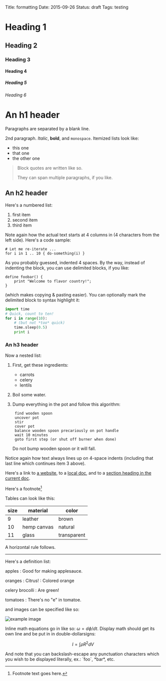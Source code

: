Title: formatting
Date: 2015-09-26
Status: draft
Tags: testing

# Heading 1
## Heading 2
### Heading 3
#### Heading 4
##### Heading 5
###### Heading 6


An h1 header
============

Paragraphs are separated by a blank line.

2nd paragraph. *Italic*, **bold**, and `monospace`. Itemized lists
look like:

* this one
* that one
* the other one

> Block quotes are
> written like so.
>
> They can span multiple paragraphs,
> if you like.



An h2 header
------------

Here's a numbered list:

1. first item
2. second item
3. third item

Note again how the actual text starts at 4 columns in (4 characters
from the left side). Here's a code sample:

    # Let me re-iterate ...
    for i in 1 .. 10 { do-something(i) }

As you probably guessed, indented 4 spaces. By the way, instead of
indenting the block, you can use delimited blocks, if you like:

```
define foobar() {
    print "Welcome to flavor country!";
}
```

(which makes copying & pasting easier). You can optionally mark the
delimited block to syntax highlight it:

```python
import time
# Quick, count to ten!
for i in range(10):
    # (but not *too* quick)
    time.sleep(0.5)
    print i
```

### An h3 header

Now a nested list:

1. First, get these ingredients:

     * carrots
     * celery
     * lentils

2. Boil some water.

3. Dump everything in the pot and follow
   this algorithm:

        find wooden spoon
        uncover pot
        stir
        cover pot
        balance wooden spoon precariously on pot handle
        wait 10 minutes
        goto first step (or shut off burner when done)

    Do not bump wooden spoon or it will fall.

Notice again how text always lines up on 4-space indents (including
that last line which continues item 3 above).

Here's a link to [a website](http://foo.bar/baz.html), to a [local
doc](local-doc.html), and to a [section heading in the current
doc](#an-h2-header).

Here's a footnote[^1]

[^1]: Footnote text goes here.

Tables can look like this:

size | material    | color
---- | ----------- | ----------
9    | leather     | brown
10   | hemp canvas | natural
11   | glass       | transparent

A horizontal rule follows.

***

Here's a definition list:

apples
  : Good for making applesauce.

oranges
  : Citrus!
  : Colored orange

celery
brocolli
  : Are green!

tomatoes
  : There's no "e" in tomatoe.

and images can be specified like so:

![example image]({static}/images/fixing-sublime-lua/sublime_curly_good.png "An exemplary image")

Inline math equations go in like so: $\omega = d\phi / dt$. Display
math should get its own line and be put in in double-dollarsigns:

$$I = \int \rho R^{2} dV$$

And note that you can backslash-escape any punctuation characters
which you wish to be displayed literally, ex.: \`foo\`, \*bar\*, etc.
